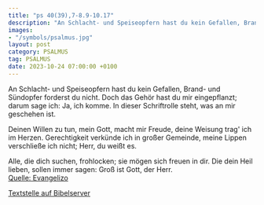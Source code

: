 ```yaml
---
title: "ps 40(39),7-8.9-10.17"
description: "An Schlacht- und Speiseopfern hast du kein Gefallen, Brand- und Sündopfer forderst du nicht. Doch das Gehör hast du mir eingepflanzt; darum sage ich: Ja, ich komme. In dieser Schriftrolle steht, was an mir geschehen ist.  Deinen Willen zu tun, mein Gott, macht mir Freude, dei...."
images:
- "/symbols/psalmus.jpg"
layout: post
category: PSALMUS
tag: PSALMUS
date: 2023-10-24 07:00:00 +0100
---
```

An Schlacht- und Speiseopfern hast du kein Gefallen,
Brand- und Sündopfer forderst du nicht.
Doch das Gehör hast du mir eingepflanzt;
darum sage ich: Ja, ich komme.
In dieser Schriftrolle steht, was an mir geschehen ist.

Deinen Willen zu tun, mein Gott, macht mir Freude,
deine Weisung trag' ich im Herzen.<!--more-->
Gerechtigkeit verkünde ich in großer Gemeinde,
meine Lippen verschließe ich nicht; Herr, du weißt es.

Alle, die dich suchen, frohlocken;
sie mögen sich freuen in dir.
Die dein Heil lieben, sollen immer sagen:
Groß ist Gott, der Herr.<br>
[Quelle: Evangelizo](https://evangeliumtagfuertag.org/DE/gospel)

[Textstelle auf Bibelserver](https://www.bibleserver.com/EU/ps40(39),7-8.9-10.17)

